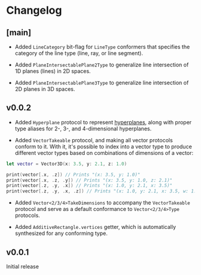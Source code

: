 # Changelog

## [main]

- Added `LineCategory` bit-flag for `LineType` conformers that specifies the category of the line type (line, ray, or line segment).

- Added `PlaneIntersectablePlane2Type` to generalize line intersection of 1D planes (lines) in 2D spaces.

- Added `PlaneIntersectablePlane3Type` to generalize line intersection of 2D planes in 3D spaces.

## v0.0.2

- Added `Hyperplane` protocol to represent [hyperplanes](https://en.wikipedia.org/wiki/Hyperplane), along with proper type aliases for 2-, 3-, and 4-dimensional hyperplanes.

- Added `VectorTakeable` protocol, and making all vector protocols conform to it. With it, it's possible to index into a vector type to produce different vector types based on combinations of dimensions of a vector:

```swift
let vector = Vector3D(x: 3.5, y: 2.1, z: 1.0)

print(vector[.x, .z]) // Prints "(x: 3.5, y: 1.0)"
print(vector[.x, .z, .y]) // Prints "(x: 3.5, y: 1.0, z: 2.1)"
print(vector[.z, .y, .x]) // Prints "(x: 1.0, y: 2.1, x: 3.5)"
print(vector[.z, .y, .x, .z]) // Prints "(x: 1.0, y: 2.1, x: 3.5, w: 1.0)"
```

- Added `Vector<2/3/4>TakeDimensions` to accompany the `VectorTakeable` protocol and serve as a default conformance to `Vector<2/3/4>Type` protocols.

- Added `AdditiveRectangle.vertices` getter, which is automatically synthesized for any conforming type.

## v0.0.1

Initial release
